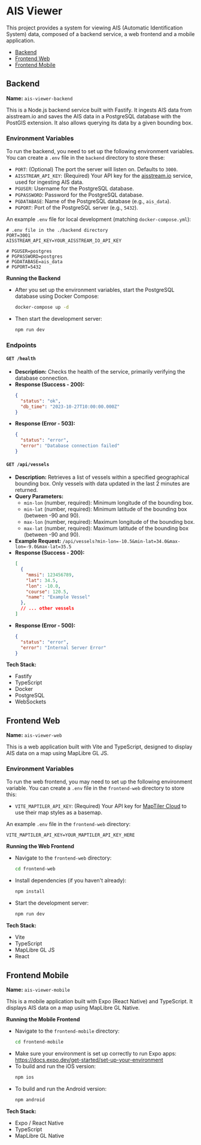 # AIS Viewer

This project provides a system for viewing AIS (Automatic Identification System) data, composed of a backend service, a web frontend and a mobile application.

- [Backend](#backend)
- [Frontend Web](#frontend-web)
- [Frontend Mobile](#frontend-mobile)

## Backend

**Name:** `ais-viewer-backend`

This is a Node.js backend service built with Fastify. It ingests AIS data from aisstream.io and saves the AIS data in a PostgreSQL database with the PostGIS extension. It also allows querying its data by a given bounding box.

### Environment Variables

To run the backend, you need to set up the following environment variables. You can create a `.env` file in the `backend` directory to store these:

- `PORT`: (Optional) The port the server will listen on. Defaults to `3000`.
- `AISSTREAM_API_KEY`: (Required) Your API key for the [aisstream.io](https://aisstream.io/) service, used for ingesting AIS data.
- `PGUSER`: Username for the PostgreSQL database.
- `PGPASSWORD`: Password for the PostgreSQL database.
- `PGDATABASE`: Name of the PostgreSQL database (e.g., `ais_data`).
- `PGPORT`: Port of the PostgreSQL server (e.g., `5432`).

An example `.env` file for local development (matching `docker-compose.yml`):

```env
# .env file in the ./backend directory
PORT=3001
AISSTREAM_API_KEY=YOUR_AISSTREAM_IO_API_KEY

# PGUSER=postgres
# PGPASSWORD=postgres
# PGDATABASE=ais_data
# PGPORT=5432
```

**Running the Backend**
- After you set up the environment variables, start the PostgreSQL database using Docker Compose:
  ```bash
  docker-compose up -d
  ```
- Then start the development server:
  ```bash
  npm run dev
  ```

### Endpoints

#### `GET /health`
- **Description:** Checks the health of the service, primarily verifying the database connection.
- **Response (Success - 200):**
  ```json
  {
    "status": "ok",
    "db_time": "2023-10-27T10:00:00.000Z"
  }
  ```
- **Response (Error - 503):**
  ```json
  {
    "status": "error",
    "error": "Database connection failed"
  }
  ```

#### `GET /api/vessels`
- **Description:** Retrieves a list of vessels within a specified geographical bounding box. Only vessels with data updated in the last 2 minutes are returned.
- **Query Parameters:**
  - `min-lon` (number, required): Minimum longitude of the bounding box.
  - `min-lat` (number, required): Minimum latitude of the bounding box (between -90 and 90).
  - `max-lon` (number, required): Maximum longitude of the bounding box.
  - `max-lat` (number, required): Maximum latitude of the bounding box (between -90 and 90).
- **Example Request:** `/api/vessels?min-lon=-10.5&min-lat=34.0&max-lon=-9.0&max-lat=35.5`
- **Response (Success - 200):**
  ```json
  [
    {
      "mmsi": 123456789,
      "lat": 34.5,
      "lon": -10.0,
      "course": 120.5,
      "name": "Example Vessel"
    },
    // ... other vessels
  ]
  ```
- **Response (Error - 500):**
  ```json
  {
    "status": "error",
    "error": "Internal Server Error"
  }
  ```

**Tech Stack:**
- Fastify
- TypeScript
- Docker
- PostgreSQL
- WebSockets


## Frontend Web

**Name:** `ais-viewer-web`

This is a web application built with Vite and TypeScript, designed to display AIS data on a map using MapLibre GL JS.

### Environment Variables

To run the web frontend, you may need to set up the following environment variable. You can create a `.env` file in the `frontend-web` directory to store this:

- `VITE_MAPTILER_API_KEY`: (Required) Your API key for [MapTiler Cloud](https://cloud.maptiler.com/) to use their map styles as a basemap.

An example `.env` file in the `frontend-web` directory:

```env
VITE_MAPTILER_API_KEY=YOUR_MAPTILER_API_KEY_HERE
```

**Running the Web Frontend**
- Navigate to the `frontend-web` directory:
  ```bash
  cd frontend-web
  ```
- Install dependencies (if you haven't already):
  ```bash
  npm install
  ```
- Start the development server:
  ```bash
  npm run dev
  ```

**Tech Stack:**
-   Vite
-   TypeScript
-   MapLibre GL JS
-   React


## Frontend Mobile

**Name:** `ais-viewer-mobile`

This is a mobile application built with Expo (React Native) and TypeScript. It displays AIS data on a map using MapLibre GL Native.

**Running the Mobile Frontend**
- Navigate to the `frontend-mobile` directory:
  ```bash
  cd frontend-mobile
  ```
- Make sure your environment is set up correctly to run Expo apps: https://docs.expo.dev/get-started/set-up-your-environment
- To build and run the iOS version:
  ```bash
  npm ios
  ```
- To build and run the Android version:
  ```bash
  npm android
  ```

**Tech Stack:**
-   Expo / React Native
-   TypeScript
-   MapLibre GL Native